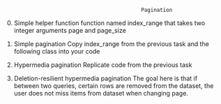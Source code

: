                                                 Pagination

0. Simple helper function
     function named index_range that takes two integer arguments page and page_size

1. Simple pagination
    Copy index_range from the previous task and the following class into your code

2. Hypermedia pagination
    Replicate code from the previous task

3. Deletion-resilient hypermedia pagination
    The goal here is that if between two queries, certain rows are removed from the dataset, the user does not miss items from dataset when changing page.
